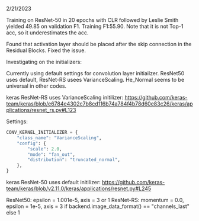 2/21/2023

Training on ResNet-50 in 20 epochs with CLR followed by Leslie Smith yielded 49.85 on validation F1. Training F1:55.90. Note that it is not Top-1 acc, so it underestimates the acc. 

Found that activation layer should be placed after the skip connection in the Residual Blocks. Fixed the issue.

Investigating on the initializers:

<Convolution Layer initialization>

Currently using default settings for convolution layer initiailzer. ResNet50 uses default, ResNet-RS usees VarianceScaling. He_Normal seems to be universal in other codes.

keras ResNet-RS uses VarianceScaling initilizer:
https://github.com/keras-team/keras/blob/e6784e4302c7b8cd116b74a784f4b78d60e83c26/keras/applications/resnet_rs.py#L123

Settings:
```python
CONV_KERNEL_INITIALIZER = {
    "class_name": "VarianceScaling",
    "config": {
        "scale": 2.0,
        "mode": "fan_out",
        "distribution": "truncated_normal",
    },
}
```
keras ResNet-50 uses default initilizer:
https://github.com/keras-team/keras/blob/v2.11.0/keras/applications/resnet.py#L245

<Batch Normalization settings>
ResNet50:
epsilon = 1.001e-5,
axis = 3 or 1 
ResNet-RS:
momentum = 0.0,
epsilon = 1e-5,
axis = 3 if backend.image_data_format() == "channels_last" else 1



